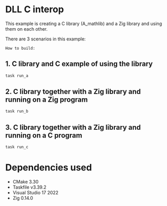 # DLL C interop

This example is creating a C library (A_mathlib) and a Zig library and 
using them on each other.

There are 3 scenarios in this example:

    How to build:

## 1. C library and C example of using the library

```sh
task run_a
```

## 2. C library together with a Zig library and running on a Zig program

```sh
task run_b
```

## 3. C library together with a Zig library and running on a C program

```sh
task run_c
```

# Dependencies used

- CMake 3.30
- Taskfile v3.39.2
- Visual Studio 17 2022
- Zig 0.14.0
